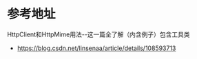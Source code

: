 # 参考地址
HttpClient和HttpMime用法--这一篇全了解（内含例子）包含工具类
- https://blog.csdn.net/linsenaa/article/details/108593713

